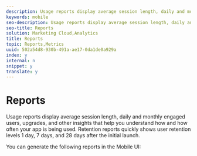 ```yaml
---
description: Usage reports display average session length, daily and monthly engaged users, upgrades, and other insights that help you understand how and how often your app is being used. Retention reports quickly shows user retention levels 1 day, 7 days, and 28 days after the initial launch.
keywords: mobile
seo-description: Usage reports display average session length, daily and monthly engaged users, upgrades, and other insights that help you understand how and how often your app is being used. Retention reports quickly shows user retention levels 1 day, 7 days, and 28 days after the initial launch.
seo-title: Reports
solution: Marketing Cloud,Analytics
title: Reports
topic: Reports,Metrics
uuid: 502a54d8-930b-491a-ae17-0da1de0a929a
index: y
internal: n
snippet: y
translate: y
---
```


# Reports

Usage reports display average session length, daily and monthly engaged users, upgrades, and other insights that help you understand how and how often your app is being used. Retention reports quickly shows user retention levels 1 day, 7 days, and 28 days after the initial launch.

You can generate the following reports in the Mobile UI: 
